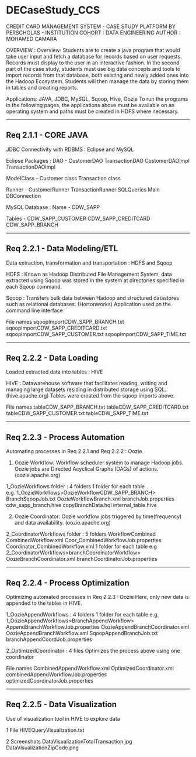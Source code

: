 # DECaseStudy_CCS
CREDIT CARD MANAGEMENT SYSTEM - CASE STUDY
PLATFORM BY PERSCHOLAS - INSTITUTION
COHORT : DATA ENGINEERING
AUTHOR : MOHAMED CAMARA

OVERVIEW : 
Overview: Students are to create a java program that would take user input and fetch a database for records based on user requests. 
Records must display to the user in an interactive fashion. In the second part of the case study,  students must use big data concepts 
and tools to import records from that database, both existing and newly added ones into the Hadoop Ecosystem.
Students will then manage the data by storing them in tables and creating reports. 

Applications: JAVA, JDBC, MySQL, Sqoop, Hive, Oozie 
To run the programs in the following pages, the applications above must be available on an operating system 
and paths must be created in HDFS where necessary.


------------------------------------------------------------------------
Req 2.1.1 - CORE JAVA
------------------------------------------------------------------------
JDBC Connectivity with RDBMS : Eclipse and MySQL

Eclipse Packages :
DAO - 
CustomerDAO 
TransactionDAO
CustomerDAOImpl
TransactionDAOImpl

ModelClass - 
Customer class 
Transaction class

Runner - 
CustomerRunner
TransactionRunner 
SQLQueries 
Main 
DBConnection

MySQL Database :
Name - 
CDW_SAPP 

Tables - 
CDW_SAPP_CUSTOMER
CDW_SAPP_CREDITCARD
CDW_SAPP_BRANCH


--------------------------------------------------------------------------
Req 2.2.1 - Data Modeling/ETL
--------------------------------------------------------------------------
Data extraction, transformation and transportation : HDFS and Sqoop


HDFS : 
Known as Hadoop Distributed File Management System, data extracted 
using Sqoop was stored in the system at directories specified in each 
Sqoop command.

Sqoop : 
Transfers bulk data between Hadoop and structured datastores 
such as relational databases. (Hortonworks)
Application used on the command line interface

File names
sqoopImportCDW_SAPP_BRANCH.txt
sqoopImportCDW_SAPP_CREDITCARD.txt
sqoopImportCDW_SAPP_CUSTOMER.txt
sqoopImportCDW_SAPP_TIME.txt


----------------------------------------------------------------------------
Req 2.2.2 - Data Loading 
----------------------------------------------------------------------------
Loaded extracted data into tables : HIVE


HIVE :
Datawarehouse software that facilitates reading, writing and managing
large datasets residing in distributed storage using SQL.(hive.apache.org)
Tables were created from the sqoop imports above.

File names
tableCDW_SAPP_BRANCH.txt
tableCDW_SAPP_CREDITCARD.txt 
tableCDW_SAPP_CUSTOMER.txt
tableCDW_SAPP_TIME.txt

----------------------------------------------------------------------------
Req 2.2.3 - Process Automation
----------------------------------------------------------------------------
Automating processes in Req 2.2.1 and Req 2.2.2 : Oozie


1) Oozie Workflow:
Workflow scheduler system to manage Hadoop jobs. Oozie jobs are Directed
Acyclical Graphs (DAGs) of actions.(oozie.apache.org)

1_OozieWorkflows folder : 4 folders
   1 folder for each table  
e.g. 1_OozieWorkflows>OozieWorkflowCDW_SAPP_BRANCH>
     						                                   BranchSqoopJob.txt
     						                                   OozieWorkflowBranch.xml
     						                                   branchJob.properties
     						                                   cdw_sapp_branch.hive
      						                                 copyBranchData.hql
      						                                 internal_table.hive

2) Oozie Coordinator:
Oozie workflow jobs triggered by time(frequency) and data availability.
(oozie.apache.org)

2_CoordinatorWorkflows folder : 5 folders
    WorkflowCombined
      CombinedWorkflow.xml
      Coor_CombinedWorkflowJob.properties
      Coordinator_CombinedWorkflow.xml
    1 folder for each table 
e.g 2_CoordinatorWorkflows>branchCoordinatorWorkflow> 
                                                      OozieBranchCoordinator.xml
                                                      branchCoordinatorJob.properties

------------------------------------------------------------------------------------
Req 2.2.4 - Process Optimization
------------------------------------------------------------------------------------
Optimizing automated processes in Req 2.2.3 : Oozie
Here, only new data is appended to the tables in HIVE.
 

1_OozieAppendWorkflows : 4 folders
   1 folder for each table
e.g. 1_OozieAppendWorkflows>BranchAppendWorkflow>
						                                     AppendBranchWorkflowJob.properties
                                                 OozieAppendBranchCoordinator.xml
                                                 OozieAppendBranchWorkflow.xml
                                                 SqoopAppendBranchJob.txt
                                                 branchAppendCoordJob.properties

2_OptimizedCoordinator : 4 files
Optimizes the process above using one coordinator


File names
CombinedAppendWorkflow.xml
OptimizedCoordinator.xml
combinedAppendWorkflowJob.properties
optimizedCoordinatorJob.properties

------------------------------------------------------------------------------------
Req 2.2.5 - Data Visualization
------------------------------------------------------------------------------------
Use of visualization tool in HIVE to explore data

1 File
HIVEQueryVisualization.txt

2 Screenshots
DataVisualizationTotalTransaction.jpg
DataVisualizationZipCode.png


